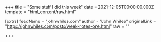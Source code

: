 
+++
title = "Some stuff I did this week"
date = 2021-12-05T00:00:00.000Z
template = "html_content/raw.html"

[extra]
feedName = "johnwhiles.com"
author = "John Whiles"
originalLink = "https://johnwhiles.com/posts/week-notes-one.html"
raw = ""

+++

